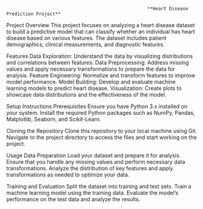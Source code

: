                                                         **Heart Disease Prediction Project**


Project Overview
  This project focuses on analyzing a heart disease dataset to build a predictive model that can classify whether an individual has heart disease based on various features. The dataset includes patient demographics, clinical measurements, and diagnostic features.

Features
  Data Exploration: Understand the data by visualizing distributions and correlations between features.
  Data Preprocessing: Address missing values and apply necessary transformations to prepare the data for analysis.
  Feature Engineering: Normalize and transform features to improve model performance.
  Model Building: Develop and evaluate machine learning models to predict heart disease.
  Visualization: Create plots to showcase data distributions and the effectiveness of the model.
  
Setup Instructions
  Prerequisites
      Ensure you have Python 3.x installed on your system.
      Install the required Python packages such as NumPy, Pandas, Matplotlib, Seaborn, and Scikit-Learn.
      
  Cloning the Repository
      Clone this repository to your local machine using Git.
      Navigate to the project directory to access the files and start working on the project.
      
Usage
  Data Preparation
      Load your dataset and prepare it for analysis. Ensure that you handle any missing values and perform necessary data transformations.
      Analyze the distribution of key features and apply transformations as needed to optimize your data.
      
  Training and Evaluation
      Split the dataset into training and test sets.
      Train a machine learning model using the training data.
      Evaluate the model’s performance on the test data and analyze the results.
